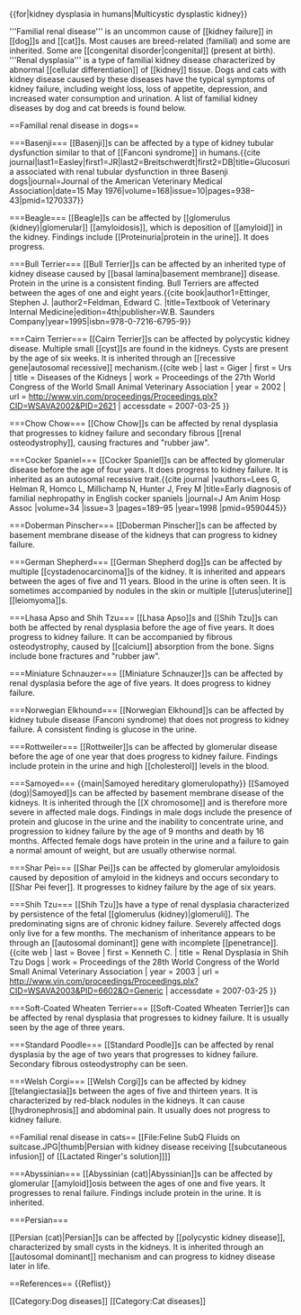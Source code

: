 {{for|kidney dysplasia in humans|Multicystic dysplastic kidney}}

'''Familial renal disease''' is an uncommon cause of [[kidney failure]] in [[dog]]s and [[cat]]s. Most causes are breed-related (familial) and some are inherited.  Some are [[congenital disorder|congenital]] (present at birth).  '''Renal dysplasia''' is a type of familial kidney disease characterized by abnormal [[cellular differentiation]] of [[kidney]] tissue.  Dogs and cats with kidney disease caused by these diseases have the typical symptoms of kidney failure, including weight loss, loss of appetite, depression, and increased water consumption and urination.  A list of familial kidney diseases by dog and cat breeds is found below.

==Familial renal disease in dogs==

===Basenji===
[[Basenji]]s can be affected by a type of kidney tubular dysfunction similar to that of [[Fanconi syndrome]] in humans.<ref>{{cite journal|last1=Easley|first1=JR|last2=Breitschwerdt|first2=DB|title=Glucosuria associated with renal tubular dysfunction in three Basenji dogs|journal=Journal of the American Veterinary Medical Association|date=15 May 1976|volume=168|issue=10|pages=938–43|pmid=1270337}}</ref>

===Beagle===
[[Beagle]]s can be affected by [[glomerulus (kidney)|glomerular]] [[amyloidosis]], which is deposition of [[amyloid]] in the kidney. Findings include [[Proteinuria|protein in the urine]]. It does progress.

===Bull Terrier===
[[Bull Terrier]]s can be affected by an inherited type of kidney disease caused by [[basal lamina|basement membrane]] disease. Protein in the urine is a consistent finding. Bull Terriers are affected between the ages of one and eight years.<ref name=Ettinger_1995>{{cite book|author1=Ettinger, Stephen J. |author2=Feldman, Edward C. |title=Textbook of Veterinary Internal Medicine|edition=4th|publisher=W.B. Saunders Company|year=1995|isbn=978-0-7216-6795-9}}</ref>

===Cairn Terrier===
[[Cairn Terrier]]s can be affected by polycystic kidney disease. Multiple small [[cyst]]s are found in the kidneys. Cysts are present by the age of six weeks.<ref name=Ettinger_1995/>  It is inherited through an [[recessive gene|autosomal recessive]] mechanism.<ref name=Giger>{{cite web | last = Giger | first = Urs | title = Diseases of the Kidneys | work = Proceedings of the 27th World Congress of the World Small Animal Veterinary Association | year = 2002 | url = http://www.vin.com/proceedings/Proceedings.plx?CID=WSAVA2002&PID=2621 | accessdate = 2007-03-25 }}</ref>

===Chow Chow===
[[Chow Chow]]s can be affected by renal dysplasia that progresses to kidney failure and secondary fibrous [[renal osteodystrophy]], causing fractures and "rubber jaw".

===Cocker Spaniel===
[[Cocker Spaniel]]s can be affected by glomerular disease before the age of four years.<ref name=Ettinger_1995/>  It does progress to kidney failure.  It is inherited as an autosomal recessive trait.<ref>{{cite journal |vauthors=Lees G, Helman R, Homco L, Millichamp N, Hunter J, Frey M |title=Early diagnosis of familial nephropathy in English cocker spaniels |journal=J Am Anim Hosp Assoc |volume=34 |issue=3 |pages=189–95 |year=1998 |pmid=9590445}}</ref>

===Doberman Pinscher===
[[Doberman Pinscher]]s can be affected by basement membrane disease of the kidneys that can progress to kidney failure.

===German Shepherd===
[[German Shepherd dog]]s can be affected by multiple [[cystadenocarcinoma]]s of the kidney. It is inherited and appears between the ages of five and 11 years.<ref name=Ettinger_1995/>  Blood in the urine is often seen.  It is sometimes accompanied by nodules in the skin or multiple [[uterus|uterine]] [[leiomyoma]]s.

===Lhasa Apso and Shih Tzu===
[[Lhasa Apso]]s and [[Shih Tzu]]s can both be affected by renal dysplasia before the age of five years.<ref name=Ettinger_1995/>  It does progress to kidney failure.  It can be accompanied by fibrous osteodystrophy, caused by [[calcium]] absorption from the bone.  Signs include bone fractures and "rubber jaw".

===Miniature Schnauzer===
[[Miniature Schnauzer]]s can be affected by renal dysplasia before the age of five years.<ref name=Ettinger_1995/> It does progress to kidney failure.

===Norwegian Elkhound===
[[Norwegian Elkhound]]s can be affected by kidney tubule disease (Fanconi syndrome) that does not progress to kidney failure. A consistent finding is glucose in the urine.

===Rottweiler===
[[Rottweiler]]s can be affected by glomerular disease before the age of one year that does progress to kidney failure.<ref name=Ettinger_1995/>  Findings include protein in the urine and high [[cholesterol]] levels in the blood.

===Samoyed===
{{main|Samoyed hereditary glomerulopathy}}
[[Samoyed (dog)|Samoyed]]s can be affected by basement membrane disease of the kidneys. It is inherited through the [[X chromosome]] and is therefore more severe in affected male dogs. Findings in male dogs include the presence of protein and glucose in the urine and the inability to concentrate urine, and progression to kidney failure by the age of 9 months and death by 16 months.<ref name=Ettinger_1995/>  Affected female dogs have protein in the urine and a failure to gain a normal amount of weight, but are usually otherwise normal.

===Shar Pei===
[[Shar Pei]]s can be affected by glomerular amyloidosis caused by deposition of amyloid in the kidneys and occurs secondary to [[Shar Pei fever]]. It progresses to kidney failure by the age of six years.<ref name=Ettinger_1995/>

===Shih Tzu===
[[Shih Tzu]]s have a type of renal dysplasia characterized by persistence of the fetal [[glomerulus (kidney)|glomeruli]]. The predominating signs are of chronic kidney failure. Severely affected dogs only live for a few months. The mechanism of inheritance appears to be through an [[autosomal dominant]] gene with incomplete [[penetrance]].<ref>{{cite web | last = Bovee | first = Kenneth C. | title = Renal Dysplasia in Shih Tzu Dogs | work = Proceedings of the 28th World Congress of the World Small Animal Veterinary Association | year = 2003 | url = http://www.vin.com/proceedings/Proceedings.plx?CID=WSAVA2003&PID=6602&O=Generic | accessdate = 2007-03-25 }}</ref>

===Soft-Coated Wheaten Terrier===
[[Soft-Coated Wheaten Terrier]]s can be affected by renal dysplasia that progresses to kidney failure. It is usually seen by the age of three years.<ref name=Ettinger_1995/>

===Standard Poodle===
[[Standard Poodle]]s can be affected by renal dysplasia by the age of two years that progresses to kidney failure.<ref name=Ettinger_1995/>  Secondary fibrous osteodystrophy can be seen.

===Welsh Corgi===
[[Welsh Corgi]]s can be affected by kidney [[telangiectasia]]s between the ages of five and thirteen years.<ref name=Ettinger_1995/>  It is characterized by red-black nodules in the kidneys.  It can cause [[hydronephrosis]] and abdominal pain.  It usually does not progress to kidney failure.

==Familial renal disease in cats==
[[File:Feline SubQ Fluids on suitcase.JPG|thumb|Persian with kidney disease receiving [[subcutaneous infusion]] of [[Lactated Ringer's solution]]]]

===Abyssinian===
[[Abyssinian (cat)|Abyssinian]]s can be affected by glomerular [[amyloid]]osis between the ages of one and five years.<ref name=Ettinger_1995/>  It progresses to renal failure.  Findings include protein in the urine.  It is inherited.

===Persian===

[[Persian (cat)|Persian]]s can be affected by [[polycystic kidney disease]], characterized by small cysts in the kidneys.  It is inherited through an [[autosomal dominant]] mechanism and can progress to kidney disease later in life.<ref name=Giger/>

==References==
{{Reflist}}

[[Category:Dog diseases]]
[[Category:Cat diseases]]